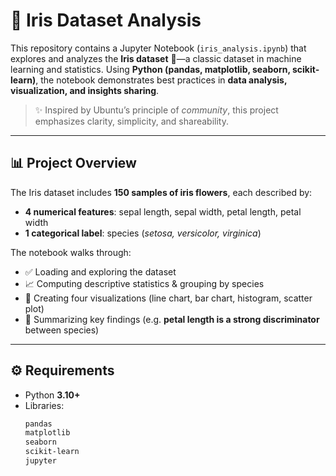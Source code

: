 # 🌸 Iris Dataset Analysis  

This repository contains a Jupyter Notebook (`iris_analysis.ipynb`) that explores and analyzes the **Iris dataset** 🌱—a classic dataset in machine learning and statistics. Using **Python (pandas, matplotlib, seaborn, scikit-learn)**, the notebook demonstrates best practices in **data analysis, visualization, and insights sharing**.  

> ✨ Inspired by Ubuntu’s principle of *community*, this project emphasizes clarity, simplicity, and shareability.  

---

## 📊 Project Overview  

The Iris dataset includes **150 samples of iris flowers**, each described by:  
- **4 numerical features**: sepal length, sepal width, petal length, petal width  
- **1 categorical label**: species (*setosa, versicolor, virginica*)  

The notebook walks through:  
- ✅ Loading and exploring the dataset  
- 📈 Computing descriptive statistics & grouping by species  
- 🎨 Creating four visualizations (line chart, bar chart, histogram, scatter plot)  
- 🔎 Summarizing key findings (e.g. **petal length is a strong discriminator** between species)  

---

## ⚙️ Requirements  

- Python **3.10+**  
- Libraries:  
  ```txt
  pandas
  matplotlib
  seaborn
  scikit-learn
  jupyter

